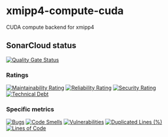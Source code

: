# xmipp4-compute-cuda
CUDA compute backend for xmipp4

## SonarCloud status
[![Quality Gate Status](https://sonarcloud.io/api/project_badges/measure?project=gigabit-clowns_xmipp4-compute-cuda&metric=alert_status)](https://sonarcloud.io/summary/new_code?id=gigabit-clowns_xmipp4-compute-cuda)

### Ratings
[![Maintainability Rating](https://sonarcloud.io/api/project_badges/measure?project=gigabit-clowns_xmipp4-compute-cuda&metric=sqale_rating)](https://sonarcloud.io/summary/new_code?id=gigabit-clowns_xmipp4-compute-cuda)
[![Reliability Rating](https://sonarcloud.io/api/project_badges/measure?project=gigabit-clowns_xmipp4-compute-cuda&metric=reliability_rating)](https://sonarcloud.io/summary/new_code?id=gigabit-clowns_xmipp4-compute-cuda)
[![Security Rating](https://sonarcloud.io/api/project_badges/measure?project=gigabit-clowns_xmipp4-compute-cuda&metric=security_rating)](https://sonarcloud.io/summary/new_code?id=gigabit-clowns_xmipp4-compute-cuda)
[![Technical Debt](https://sonarcloud.io/api/project_badges/measure?project=gigabit-clowns_xmipp4-compute-cuda&metric=sqale_index)](https://sonarcloud.io/summary/new_code?id=gigabit-clowns_xmipp4-compute-cuda)

### Specific metrics
[![Bugs](https://sonarcloud.io/api/project_badges/measure?project=gigabit-clowns_xmipp4-compute-cuda&metric=bugs)](https://sonarcloud.io/summary/new_code?id=gigabit-clowns_xmipp4-compute-cuda)
[![Code Smells](https://sonarcloud.io/api/project_badges/measure?project=gigabit-clowns_xmipp4-compute-cuda&metric=code_smells)](https://sonarcloud.io/summary/new_code?id=gigabit-clowns_xmipp4-compute-cuda)
[![Vulnerabilities](https://sonarcloud.io/api/project_badges/measure?project=gigabit-clowns_xmipp4-compute-cuda&metric=vulnerabilities)](https://sonarcloud.io/summary/new_code?id=gigabit-clowns_xmipp4-compute-cuda)
[![Duplicated Lines (%)](https://sonarcloud.io/api/project_badges/measure?project=gigabit-clowns_xmipp4-compute-cuda&metric=duplicated_lines_density)](https://sonarcloud.io/summary/new_code?id=gigabit-clowns_xmipp4-compute-cuda)
[![Lines of Code](https://sonarcloud.io/api/project_badges/measure?project=gigabit-clowns_xmipp4-compute-cuda&metric=ncloc)](https://sonarcloud.io/summary/new_code?id=gigabit-clowns_xmipp4-compute-cuda)
